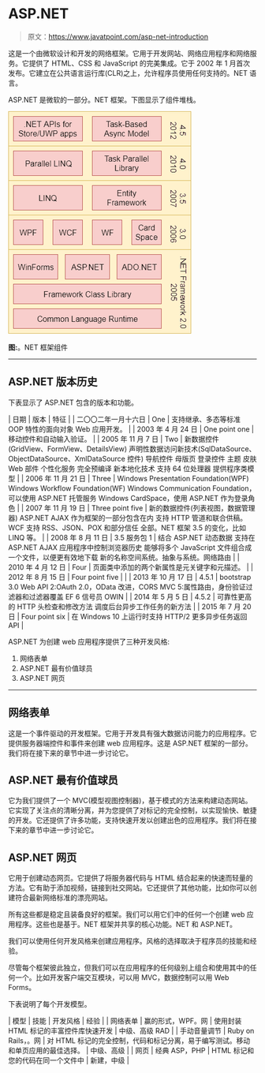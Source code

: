 # ASP.NET

> 原文：<https://www.javatpoint.com/asp-net-introduction>

这是一个由微软设计和开发的网络框架。它用于开发网站、网络应用程序和网络服务。它提供了 HTML、CSS 和 JavaScript 的完美集成。它于 2002 年 1 月首次发布。它建立在公共语言运行库(CLR)之上，允许程序员使用任何支持的。NET 语言。

ASP.NET 是微软的一部分。NET 框架。下图显示了组件堆栈。

![ASP Net 1](img/4c92be4318920233c1cbde338400da2d.png)

**图:**。NET 框架组件

* * *

## ASP.NET 版本历史

下表显示了 ASP.NET 包含的版本和功能。

| 日期 | 版本
 | 特征 |
| 二〇〇二年一月十六日 | One | 支持继承、多态等标准 OOP 特性的面向对象 Web 应用开发。 |
| 2003 年 4 月 24 日 | One point one | 移动控件和自动输入验证。 |
| 2005 年 11 月 7 日 | Two | 新数据控件(GridView、FormView、DetailsView)
声明性数据访问新技术(SqlDataSource、ObjectDataSource、XmlDataSource 控件)
导航控件
母版页
登录控件
主题
皮肤
Web 部件
个性化服务
完全预编译
新本地化技术
支持 64 位处理器
提供程序类模型 |
| 2006 年 11 月 21 日 | Three | Windows Presentation Foundation(WPF)
Windows Workflow Foundation(WF)
Windows Communication Foundation，可以使用 ASP.NET 托管服务
Windows CardSpace，使用 ASP.NET 作为登录角色 |
| 2007 年 11 月 19 日 | Three point five | 新的数据控件(列表视图，数据管理器)
ASP.NET AJAX 作为框架的一部分包含在内
支持 HTTP 管道和联合供稿。
WCF 支持 RSS、JSON、POX 和部分信任
全部。NET 框架 3.5 的变化，比如 LINQ 等。 |
| 2008 年 8 月 11 日 | 3.5 服务包 1
 | 结合 ASP.NET 动态数据
支持在 ASP.NET AJAX 应用程序中控制浏览器历史
能够将多个 JavaScript 文件组合成一个文件，以便更有效地下载
新的名称空间系统。抽象与系统。网络路由 |
| 2010 年 4 月 12 日 | Four | 页面类中添加的两个新属性是元关键字和元描述。 |
| 2012 年 8 月 15 日 | Four point five |  |
| 2013 年 10 月 17 日 | 4.5.1 | bootstrap 3.0
Web API 2:OAuth 2.0，OData 改进，CORS
MVC 5:属性路由，身份验证过滤器和过滤器覆盖
EF 6
信号员
OWIN |
| 2014 年 5 月 5 日 | 4.5.2 | 可靠性更高的 HTTP 头检查和修改方法
调度后台异步工作任务的新方法 |
| 2015 年 7 月 20 日 | Four point six | 在 Windows 10 上运行时支持 HTTP/2
更多异步任务返回 API |

ASP.NET 为创建 web 应用程序提供了三种开发风格:

1.  网络表单
2.  ASP.NET 最有价值球员
3.  ASP.NET 网页

* * *

## 网络表单

这是一个事件驱动的开发框架。它用于开发具有强大数据访问能力的应用程序。它提供服务器端控件和事件来创建 web 应用程序。这是 ASP.NET 框架的一部分。我们将在接下来的章节中进一步讨论它。

## ASP.NET 最有价值球员

它为我们提供了一个 MVC(模型视图控制器)，基于模式的方法来构建动态网站。它实现了关注点的清晰分离，并为您提供了对标记的完全控制，以实现愉快、敏捷的开发。它还提供了许多功能，支持快速开发以创建出色的应用程序。我们将在接下来的章节中进一步讨论它。

## ASP.NET 网页

它用于创建动态网页。它提供了将服务器代码与 HTML 结合起来的快速而轻量的方法。它有助于添加视频，链接到社交网站。它还提供了其他功能，比如你可以创建符合最新网络标准的漂亮网站。

所有这些都是稳定且装备良好的框架。我们可以用它们中的任何一个创建 web 应用程序。这些也是基于。NET 框架并共享的核心功能。NET 和 ASP.NET。

我们可以使用任何开发风格来创建应用程序。风格的选择取决于程序员的技能和经验。

尽管每个框架彼此独立，但我们可以在应用程序的任何级别上组合和使用其中的任何一个。比如开发客户端交互模块，可以用 MVC，数据控制可以用 Web Forms。

下表说明了每个开发模型。

| 模型 | 技能 | 开发风格 | 经验 |
| 网络表单 | 赢的形式，WPF。网 | 使用封装 HTML 标记的丰富控件库快速开发 | 中级、高级 RAD |
| 手动音量调节 | Ruby on Rails，。网 | 对 HTML 标记的完全控制，代码和标记分离，易于编写测试。移动和单页应用的最佳选择。 | 中级、高级 |
| 网页 | 经典 ASP，PHP | HTML 标记和您的代码在同一个文件中 | 新建，中级 |